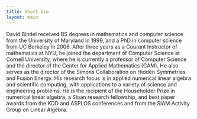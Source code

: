 ```yaml
---
title: Short bio
layout: main
---
```


David Bindel received BS degrees in mathematics and computer science from the
University of Maryland in 1999, and a PhD in computer science from UC Berkeley
in 2006.  After three years as a Courant Instructor of mathematics at NYU, he
joined the department of Computer Science at Cornell University, where he is
currently a professor of Computer Science and the director of the Center for
Applied Mathematics (CAM).  He also serves as the director of the Simons
Collaboration on Hidden Symmetries and Fusion Energy.  His research focus is in
applied numerical linear algebra and scientific computing, with applications to
a variety of science and engineering problems.  He is the recipient of the
Householder Prize in numerical linear algebra, a Sloan research fellowship, and
best paper awards from the KDD and ASPLOS conferences and from the SIAM
Activity Group on Linear Algebra.

